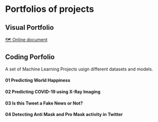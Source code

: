 # Portfolios of projects

## Visual Portfolio
[🗺 Online document](https://indd.adobe.com/view/9ef96c38-a0fe-44a1-aaea-d147b865ad8c)

## Coding Porfolio
A set of Machine Learning Projects usign different datasets and models.

#### **01** Predicting World Happiness

#### **02** Predicting COVID-19 using X-Ray Imaging

#### **03** Is this Tweet a Fake News or Not?

#### **04** Detecting Anti Mask and Pro Mask activity in Twitter
